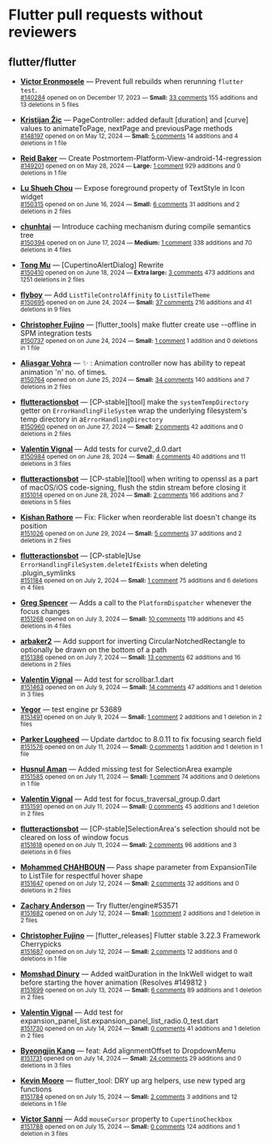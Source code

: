 # Flutter pull requests without reviewers

## flutter/flutter

* **[Victor Eronmosele](https://github.com/victoreronmosele)** &mdash; Prevent full rebuilds when rerunning `flutter test`.<br />
    <sub>[#140284](https://github.com/flutter/flutter/pull/140284) opened on on December 17, 2023 &mdash; **Small:** [33 comments](https://github.com/flutter/flutter/pull/140284) 155 additions and 13 deletions in 5 files</sub><br />

* **[Kristijan Žic](https://github.com/KristijanZic)** &mdash; PageController: added default [duration] and [curve] values to animateToPage, nextPage and previousPage methods<br />
    <sub>[#148197](https://github.com/flutter/flutter/pull/148197) opened on on May 12, 2024 &mdash; **Small:** [5 comments](https://github.com/flutter/flutter/pull/148197) 14 additions and 4 deletions in 1 file</sub><br />

* **[Reid Baker](https://github.com/reidbaker)** &mdash; Create Postmortem-Platform-View-android-14-regression<br />
    <sub>[#149201](https://github.com/flutter/flutter/pull/149201) opened on on May 28, 2024 &mdash; **Large:** [1 comment](https://github.com/flutter/flutter/pull/149201) 929 additions and 0 deletions in 1 file</sub><br />

* **[Lu Shueh Chou](https://github.com/evan361425)** &mdash; Expose foreground property of TextStyle in Icon widget<br />
    <sub>[#150315](https://github.com/flutter/flutter/pull/150315) opened on on June 16, 2024 &mdash; **Small:** [6 comments](https://github.com/flutter/flutter/pull/150315) 31 additions and 2 deletions in 2 files</sub><br />

* **[chunhtai](https://github.com/chunhtai)** &mdash; Introduce caching mechanism during compile semantics tree<br />
    <sub>[#150394](https://github.com/flutter/flutter/pull/150394) opened on on June 17, 2024 &mdash; **Medium:** [1 comment](https://github.com/flutter/flutter/pull/150394) 338 additions and 70 deletions in 4 files</sub><br />

* **[Tong Mu](https://github.com/dkwingsmt)** &mdash; [CupertinoAlertDialog] Rewrite<br />
    <sub>[#150410](https://github.com/flutter/flutter/pull/150410) opened on on June 18, 2024 &mdash; **Extra large:** [3 comments](https://github.com/flutter/flutter/pull/150410) 473 additions and 1251 deletions in 2 files</sub><br />

* **[flyboy](https://github.com/hello-coder-xu)** &mdash; Add `ListTileControlAffinity` to `ListTileTheme`<br />
    <sub>[#150695](https://github.com/flutter/flutter/pull/150695) opened on on June 24, 2024 &mdash; **Small:** [37 comments](https://github.com/flutter/flutter/pull/150695) 216 additions and 41 deletions in 9 files</sub><br />

* **[Christopher Fujino](https://github.com/christopherfujino)** &mdash; [flutter_tools] make flutter create use --offline in SPM integration tests<br />
    <sub>[#150737](https://github.com/flutter/flutter/pull/150737) opened on on June 24, 2024 &mdash; **Small:** [1 comment](https://github.com/flutter/flutter/pull/150737) 1 addition and 0 deletions in 1 file</sub><br />

* **[Aliasgar Vohra](https://github.com/aliasgar4558)** &mdash; ✨ : Animation controller now has ability to repeat animation 'n' no. of times.<br />
    <sub>[#150764](https://github.com/flutter/flutter/pull/150764) opened on on June 25, 2024 &mdash; **Small:** [34 comments](https://github.com/flutter/flutter/pull/150764) 140 additions and 7 deletions in 2 files</sub><br />

* **[flutteractionsbot](https://github.com/flutteractionsbot)** &mdash; [CP-stable][tool] make the `systemTempDirectory` getter on `ErrorHandlingFileSystem` wrap the underlying filesystem's temp directory in a`ErrorHandlingDirectory`<br />
    <sub>[#150960](https://github.com/flutter/flutter/pull/150960) opened on on June 27, 2024 &mdash; **Small:** [2 comments](https://github.com/flutter/flutter/pull/150960) 42 additions and 0 deletions in 2 files</sub><br />

* **[Valentin Vignal](https://github.com/ValentinVignal)** &mdash; Add tests for curve2_d.0.dart<br />
    <sub>[#150984](https://github.com/flutter/flutter/pull/150984) opened on on June 28, 2024 &mdash; **Small:** [4 comments](https://github.com/flutter/flutter/pull/150984) 40 additions and 11 deletions in 3 files</sub><br />

* **[flutteractionsbot](https://github.com/flutteractionsbot)** &mdash; [CP-stable][tool] when writing to openssl as a part of macOS/iOS code-signing, flush the stdin stream before closing it<br />
    <sub>[#151014](https://github.com/flutter/flutter/pull/151014) opened on on June 28, 2024 &mdash; **Small:** [2 comments](https://github.com/flutter/flutter/pull/151014) 166 additions and 7 deletions in 5 files</sub><br />

* **[Kishan Rathore](https://github.com/rkishan516)** &mdash; Fix: Flicker when reorderable list doesn't change its position<br />
    <sub>[#151026](https://github.com/flutter/flutter/pull/151026) opened on on June 29, 2024 &mdash; **Small:** [5 comments](https://github.com/flutter/flutter/pull/151026) 37 additions and 2 deletions in 2 files</sub><br />

* **[flutteractionsbot](https://github.com/flutteractionsbot)** &mdash; [CP-stable]Use `ErrorHandlingFileSystem.deleteIfExists` when deleting .plugin_symlinks<br />
    <sub>[#151184](https://github.com/flutter/flutter/pull/151184) opened on on July 2, 2024 &mdash; **Small:** [1 comment](https://github.com/flutter/flutter/pull/151184) 75 additions and 6 deletions in 4 files</sub><br />

* **[Greg Spencer](https://github.com/gspencergoog)** &mdash; Adds a call to the `PlatformDispatcher` whenever the focus changes<br />
    <sub>[#151268](https://github.com/flutter/flutter/pull/151268) opened on on July 3, 2024 &mdash; **Small:** [10 comments](https://github.com/flutter/flutter/pull/151268) 119 additions and 45 deletions in 4 files</sub><br />

* **[arbaker2](https://github.com/arbaker2)** &mdash; Add support for inverting CircularNotchedRectangle to optionally be drawn on the bottom of a path<br />
    <sub>[#151386](https://github.com/flutter/flutter/pull/151386) opened on on July 7, 2024 &mdash; **Small:** [13 comments](https://github.com/flutter/flutter/pull/151386) 62 additions and 16 deletions in 2 files</sub><br />

* **[Valentin Vignal](https://github.com/ValentinVignal)** &mdash; Add test for scrollbar.1.dart<br />
    <sub>[#151463](https://github.com/flutter/flutter/pull/151463) opened on on July 9, 2024 &mdash; **Small:** [14 comments](https://github.com/flutter/flutter/pull/151463) 47 additions and 1 deletion in 3 files</sub><br />

* **[Yegor](https://github.com/yjbanov)** &mdash; test engine pr 53689<br />
    <sub>[#151491](https://github.com/flutter/flutter/pull/151491) opened on on July 9, 2024 &mdash; **Small:** [1 comment](https://github.com/flutter/flutter/pull/151491) 2 additions and 1 deletion in 2 files</sub><br />

* **[Parker Lougheed](https://github.com/parlough)** &mdash; Update dartdoc to 8.0.11 to fix focusing search field<br />
    <sub>[#151576](https://github.com/flutter/flutter/pull/151576) opened on on July 11, 2024 &mdash; **Small:** [0 comments](https://github.com/flutter/flutter/pull/151576) 1 addition and 1 deletion in 1 file</sub><br />

* **[Husnul Aman](https://github.com/iam-amanxz)** &mdash; Added missing test for SelectionArea example<br />
    <sub>[#151585](https://github.com/flutter/flutter/pull/151585) opened on on July 11, 2024 &mdash; **Small:** [1 comment](https://github.com/flutter/flutter/pull/151585) 74 additions and 0 deletions in 1 file</sub><br />

* **[Valentin Vignal](https://github.com/ValentinVignal)** &mdash; Add test for focus_traversal_group.0.dart<br />
    <sub>[#151591](https://github.com/flutter/flutter/pull/151591) opened on on July 11, 2024 &mdash; **Small:** [0 comments](https://github.com/flutter/flutter/pull/151591) 45 additions and 1 deletion in 2 files</sub><br />

* **[flutteractionsbot](https://github.com/flutteractionsbot)** &mdash; [CP-stable]SelectionArea's selection should not be cleared on loss of window focus<br />
    <sub>[#151618](https://github.com/flutter/flutter/pull/151618) opened on on July 11, 2024 &mdash; **Small:** [2 comments](https://github.com/flutter/flutter/pull/151618) 96 additions and 3 deletions in 6 files</sub><br />

* **[Mohammed  CHAHBOUN](https://github.com/M97Chahboun)** &mdash; Pass shape parameter from ExpansionTile to ListTile for respectful hover shape<br />
    <sub>[#151647](https://github.com/flutter/flutter/pull/151647) opened on on July 12, 2024 &mdash; **Small:** [2 comments](https://github.com/flutter/flutter/pull/151647) 32 additions and 0 deletions in 2 files</sub><br />

* **[Zachary Anderson](https://github.com/zanderso)** &mdash; Try flutter/engine#53571<br />
    <sub>[#151682](https://github.com/flutter/flutter/pull/151682) opened on on July 12, 2024 &mdash; **Small:** [1 comment](https://github.com/flutter/flutter/pull/151682) 2 additions and 1 deletion in 2 files</sub><br />

* **[Christopher Fujino](https://github.com/christopherfujino)** &mdash; [flutter_releases] Flutter stable 3.22.3 Framework Cherrypicks<br />
    <sub>[#151687](https://github.com/flutter/flutter/pull/151687) opened on on July 12, 2024 &mdash; **Small:** [2 comments](https://github.com/flutter/flutter/pull/151687) 12 additions and 0 deletions in 1 file</sub><br />

* **[Momshad Dinury](https://github.com/momshaddinury)** &mdash; Added waitDuration in the InkWell widget to wait before starting the hover animation (Resolves #149812 )<br />
    <sub>[#151699](https://github.com/flutter/flutter/pull/151699) opened on on July 13, 2024 &mdash; **Small:** [6 comments](https://github.com/flutter/flutter/pull/151699) 89 additions and 1 deletion in 2 files</sub><br />

* **[Valentin Vignal](https://github.com/ValentinVignal)** &mdash; Add test for expansion_panel_list.expansion_panel_list_radio.0_test.dart<br />
    <sub>[#151730](https://github.com/flutter/flutter/pull/151730) opened on on July 14, 2024 &mdash; **Small:** [0 comments](https://github.com/flutter/flutter/pull/151730) 41 additions and 1 deletion in 2 files</sub><br />

* **[Byeongjin Kang](https://github.com/jasonkang14)** &mdash; feat: Add alignmentOffset to DropdownMenu<br />
    <sub>[#151731](https://github.com/flutter/flutter/pull/151731) opened on on July 14, 2024 &mdash; **Small:** [24 comments](https://github.com/flutter/flutter/pull/151731) 29 additions and 0 deletions in 3 files</sub><br />

* **[Kevin Moore](https://github.com/kevmoo)** &mdash; flutter_tool: DRY up arg helpers, use new typed arg functions<br />
    <sub>[#151784](https://github.com/flutter/flutter/pull/151784) opened on on July 15, 2024 &mdash; **Small:** [2 comments](https://github.com/flutter/flutter/pull/151784) 3 additions and 12 deletions in 1 file</sub><br />

* **[Victor Sanni](https://github.com/victorsanni)** &mdash; Add `mouseCursor` property to `CupertinoCheckbox`<br />
    <sub>[#151788](https://github.com/flutter/flutter/pull/151788) opened on on July 15, 2024 &mdash; **Small:** [0 comments](https://github.com/flutter/flutter/pull/151788) 124 additions and 1 deletion in 3 files</sub><br />

